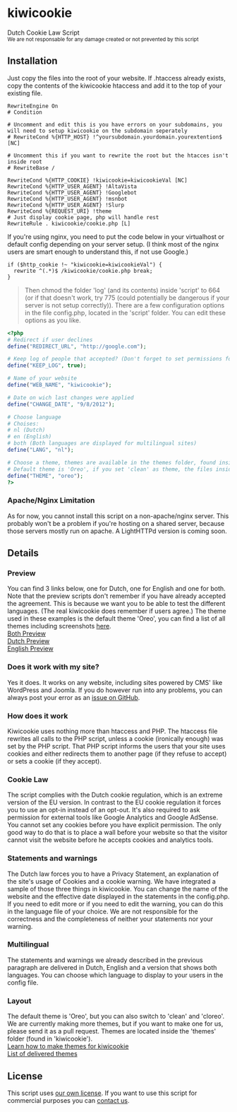 # kiwicookie
Dutch Cookie Law Script  
<sub>We are not responsable for any damage created or not prevented by this script</sub>    

## Installation
Just copy the files into the root of your website. If .htaccess already exists, copy the contents of the kiwicookie htaccess and add it to the top of your existing file. 

```htaccess
RewriteEngine On
# Condition

# Uncomment and edit this is you have errors on your subdomains, you will need to setup kiwicookie on the subdomain seperately 
# RewriteCond %{HTTP_HOST} !^yoursubdomain.yourdomain.yourextention$ [NC]

# Uncomment this if you want to rewrite the root but the htacces isn't inside root
# RewriteBase / 

RewriteCond %{HTTP_COOKIE} !kiwicookie=kiwicookieVal [NC]
RewriteCond %{HTTP_USER_AGENT} !AltaVista
RewriteCond %{HTTP_USER_AGENT} !Googlebot
RewriteCond %{HTTP_USER_AGENT} !msnbot
RewriteCond %{HTTP_USER_AGENT} !Slurp
RewriteCond %{REQUEST_URI} !theme
# Just display cookie page, php will handle rest
RewriteRule . kiwicookie/cookie.php [L]
```

If you're using nginx, you need to put the code below in your virtualhost or default config depending on your server setup. (I think most of the nginx users are smart enough to understand this, if not use Google.)

```nginx
if ($http_cookie !~ "kiwicookie=kiwicookieVal") {
  rewrite ^(.*)$ /kiwicookie/cookie.php break;
}
```

>Then chmod the folder 'log' (and its contents) inside 'script' to 664 (or if that doesn't work, try 775 (could potentially be dangerous if your server is not setup correctly)).
There are a few configuration options in the file config.php, located in the 'script' folder. You can edit these options as you like.

```php
<?php
# Redirect if user declines
define("REDIRECT_URL", "http://google.com");

# Keep log of people that accepted? (Don't forget to set permissions for the log folder to 777)
define("KEEP_LOG", true);

# Name of your website
define("WEB_NAME", "kiwicookie");

# Date on wich last changes were applied
define("CHANGE_DATE", "9/8/2012");

# Choose language
# Choises:
# nl (Dutch)
# en (English)
# both (Both languages are displayed for multilingual sites)
define("LANG", "nl");

# Choose a theme, themes are available in the themes folder, found inside 'lang'
# Default theme is 'Oreo', if you set 'clean' as theme, the files inside lang (en.php, nl.php, both.php and css/style.php) will be loaded. You can edit these files to make them match your website layout.
define("THEME", "oreo");
?>
```

### Apache/Nginx Limitation
As for now, you cannot install this script on a non-apache/nginx server. This probably won't be a problem if you're hosting on a shared server, because those servers mostly run on apache. A LightHTTPd version is coming soon.

## Details
### Preview
You can find 3 links below, one for Dutch, one for English and one for both. Note that the preview scripts don't remember if you have already accepted the agreement. This is because we want you to be able to test the different languages. (The real kiwicookie does remember if users agree.)
The theme used in these examples is the default theme 'Oreo', you can find a list of all themes including screenshots [here](https://github.com/kiwiboom/kiwicookie/wiki/Current-Themes).    
[Both Preview](http://kiwicookie.lexerim.nl/preview/both)    
[Dutch Preview](http://kiwicookie.lexerim.nl/preview/nl)    
[English Preview](http://kiwicookie.lexerim.nl/preview/en)

### Does it work with my site?
Yes it does. It works on any website, including sites powered by CMS' like WordPress and Joomla. If you do however run into any problems, you can always post your error as an [issue on GitHub](https://github.com/kiwiboom/kiwicookie/issues).

### How does it work
Kiwicookie uses nothing more than htaccess and PHP. The htaccess file rewrites all calls to the PHP script, unless a cookie (ironically enough) was set by the PHP script. That PHP script informs the users that your site uses cookies and either redirects them to another page (if they refuse to accept) or sets a cookie (if they accept).

### Cookie Law
The script complies with the Dutch cookie regulation, which is an extreme version of the EU version. In contrast to the EU cookie regulation it forces you to use an opt-in instead of an opt-out. It's also required to ask permission for external tools like Google Analytics and Google AdSense. You cannot set any cookies before you have explicit permission. The only good way to do that is to place a wall before your website so that the visitor cannot visit the website before he accepts cookies and analytics tools.

### Statements and warnings
The Dutch law forces you to have a Privacy Statement, an explanation of the site's usage of Cookies and a cookie warning. We have integrated a sample of those three things in kiwicookie. You can change the name of the website and the effective date displayed in the statements in the config.php. If you need to edit more or if you need to edit the warning, you can do this in the language file of your choice. We are not responsible for the correctness and the completeness of neither your statements nor your warning.

### Multilingual
The statements and warnings we already described in the previous paragraph are delivered in Dutch, English and a version that shows both languages. You can choose which language to display to your users in the config file.

### Layout
The default theme is 'Oreo', but you can also switch to 'clean' and 'cloreo'. We are currently making more themes, but if you want to make one for us, please send it as a pull request. Themes are located inside the 'themes' folder (found in 'kiwicookie').    
[Learn how to make themes for kiwicookie](https://github.com/kiwiboom/kiwicookie/wiki/Create-Themes)    
[List of delivered themes](https://github.com/kiwiboom/kiwicookie/wiki/Current-Themes)

## License
This script uses [our own license](https://raw.github.com/kiwiboom/kiwicookie/master/LICENSE). If you want to use this script for commercial purposes you can [contact us](mailto:info@lexerim.nl).